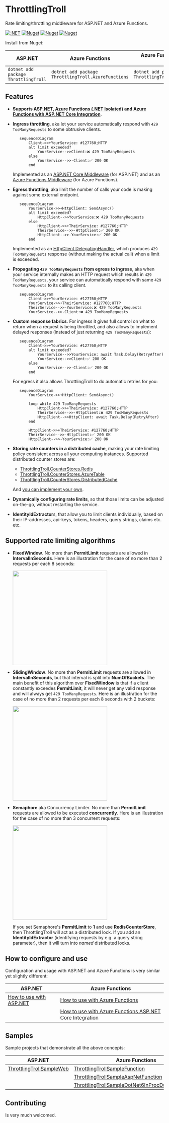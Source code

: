 # ThrottlingTroll

Rate limiting/throttling middleware for ASP.NET and Azure Functions.

[![.NET](https://github.com/scale-tone/ThrottlingTroll/actions/workflows/dotnet.yml/badge.svg)](https://github.com/scale-tone/ThrottlingTroll/actions/workflows/dotnet.yml)
[<img alt="Nuget" src="https://img.shields.io/nuget/v/ThrottlingTroll?label=current%20version">](https://www.nuget.org/packages/ThrottlingTroll)
[<img alt="Nuget" src="https://img.shields.io/nuget/dt/ThrottlingTroll?label=ThrottlingTroll%20downloads">](https://www.nuget.org/packages/ThrottlingTroll)
[<img alt="Nuget" src="https://img.shields.io/nuget/dt/ThrottlingTroll.AzureFunctions?label=ThrottlingTroll.AzureFunctions%20downloads">](https://www.nuget.org/packages/ThrottlingTroll.AzureFunctions)
 

Install from Nuget:

| ASP.NET                                   | Azure Functions                                          | Azure Functions (ASP.NET Core Integration)                    |
| -                                         | -                                                        | -                                                             |
| ```dotnet add package ThrottlingTroll```  | ```dotnet add package ThrottlingTroll.AzureFunctions```  |```dotnet add package ThrottlingTroll.AzureFunctionsAspNet```  |

## Features

* **Supports [ASP.NET](https://github.com/scale-tone/ThrottlingTroll/tree/main/ThrottlingTroll.AspNet#throttlingtroll), [Azure Functions (.NET Isolated)](https://github.com/scale-tone/ThrottlingTroll/tree/main/ThrottlingTroll.AzureFunctions#throttlingtrollazurefunctions) and [Azure Functions with ASP.NET Core Integration](https://github.com/scale-tone/ThrottlingTroll/tree/main/ThrottlingTroll.AzureFunctions#throttlingtrollazurefunctionsaspnet)**. 
* **Ingress throttling**, aka let your service automatically respond with `429 TooManyRequests` to some obtrusive clients. 

   ```mermaid
      sequenceDiagram
          Client->>+YourService: #127760;HTTP
          alt limit exceeded?
              YourService-->>Client:❌ 429 TooManyRequests
          else
              YourService-->>-Client:✅ 200 OK
          end
   ```
   Implemented as an [ASP.NET Core Middleware](https://learn.microsoft.com/en-us/aspnet/core/fundamentals/middleware) (for ASP.NET) and as an [Azure Functions Middleware](https://learn.microsoft.com/en-us/azure/azure-functions/dotnet-isolated-process-guide#middleware) (for Azure Functions). 
     
* **Egress throttling**, aka limit the number of calls your code is making against some external endpoint. 

   ```mermaid
      sequenceDiagram
          YourService->>+HttpClient: SendAsync()
          alt limit exceeded?
              HttpClient-->>YourService:❌ 429 TooManyRequests
          else
              HttpClient->>+TheirService: #127760;HTTP
              TheirService-->>-HttpClient:✅ 200 OK
              HttpClient-->>-YourService:✅ 200 OK
          end
   ```
   Implemented as an [HttpClient DelegatingHandler](https://learn.microsoft.com/en-us/aspnet/web-api/overview/advanced/httpclient-message-handlers#custom-message-handlers), which produces `429 TooManyRequests` response (without making the actual call) when a limit is exceeded.
   
* **Propagating `429 TooManyRequests` from egress to ingress**, aka when your service internally makes an HTTP request which results in `429 TooManyRequests`, your service can automatically respond with same `429 TooManyRequests` to its calling client.

   ```mermaid
      sequenceDiagram
          Client->>+YourService: #127760;HTTP
          YourService->>+TheirService: #127760;HTTP
          TheirService-->>-YourService:❌ 429 TooManyRequests
          YourService-->>-Client:❌ 429 TooManyRequests
   ```

* **Custom response fabrics**. For ingress it gives full control on what to return when a request is being throttled, and also allows to implement delayed responses (instead of just returning `429 TooManyRequests`): 

   ```mermaid
      sequenceDiagram
          Client->>+YourService: #127760;HTTP
          alt limit exceeded?
              YourService-->>YourService: await Task.Delay(RetryAfter)
              YourService-->>Client:✅ 200 OK
          else
              YourService-->>-Client:✅ 200 OK
          end
   ```

   For egress it also allows ThrottlingTroll to do automatic retries for you:

   ```mermaid
      sequenceDiagram
          YourService->>+HttpClient: SendAsync()

          loop while 429 TooManyRequests
              HttpClient->>+TheirService: #127760;HTTP
              TheirService-->>-HttpClient:❌ 429 TooManyRequests
              HttpClient-->>HttpClient: await Task.Delay(RetryAfter)
          end

          HttpClient->>+TheirService: #127760;HTTP
          TheirService-->>-HttpClient:✅ 200 OK
          HttpClient-->>-YourService:✅ 200 OK
   ```

* **Storing rate counters in a distributed cache**, making your rate limiting policy consistent across all your computing instances. Supported distributed counter stores are:
  * [ThrottlingTroll.CounterStores.Redis](https://github.com/scale-tone/ThrottlingTroll/tree/main/ThrottlingTroll.CounterStores.Redis)
  * [ThrottlingTroll.CounterStores.AzureTable](https://github.com/scale-tone/ThrottlingTroll/tree/main/ThrottlingTroll.CounterStores.AzureTable)
  * [ThrottlingTroll.CounterStores.DistributedCache](https://github.com/scale-tone/ThrottlingTroll/tree/main/ThrottlingTroll.CounterStores.DistributedCache)

  And [you can implement your own](https://github.com/scale-tone/ThrottlingTroll/blob/main/ThrottlingTroll.Core/CounterStores/ICounterStore.cs).

* **Dynamically configuring rate limits**, so that those limits can be adjusted on-the-go, without restarting the service.

* **IdentityIdExtractor**s, that allow you to limit clients individually, based on their IP-addresses, api-keys, tokens, headers, query strings, claims etc. etc.

## Supported rate limiting algorithms

* **FixedWindow**. No more than **PermitLimit** requests are allowed in **IntervalInSeconds**. Here is an illustration for the case of no more than 2 requests per each 8 seconds:
    
     <img src="https://github.com/scale-tone/ThrottlingTroll/assets/5447190/ffb0bdc8-736b-4c6f-9eb4-db54ce72e034" height="300px"/>

* **SlidingWindow**. No more than **PermitLimit** requests are allowed in **IntervalInSeconds**, but that interval is split into **NumOfBuckets**. The main benefit of this algorithm over **FixedWindow** is that if a client constantly exceedes **PermitLimit**, it will never get any valid response and will always get `429 TooManyRequests`. Here is an illustration for the case of no more than 2 requests per each 8 seconds with 2 buckets:
    
     <img src="https://github.com/scale-tone/ThrottlingTroll/assets/5447190/e18abb9c-d1dd-4b64-a007-220605ed03e9" height="300px"/>  
          
* **Semaphore** aka Concurrency Limiter. No more than **PermitLimit** requests are allowed to be executed **concurrently**. Here is an illustration for the case of no more than 3 concurrent requests:

     <img src="https://github.com/scale-tone/ThrottlingTroll/assets/5447190/0beeac73-5d35-482a-a790-a3fe9ea6e38b" height="300px"/>  
   
     If you set Semaphore's **PermitLimit** to  **1** and use  **RedisCounterStore**, then ThrottlingTroll will act as a distributed lock. If you add an **IdentityIdExtractor** (identifying requests by e.g. a query string parameter), then it will turn into *named* distributed locks. 



## How to configure and use

Configuration and usage with ASP.NET and Azure Functions is very similar yet slightly different:

| ASP.NET                                   | Azure Functions                                          |
| -                                         | -                                                        |
| [How to use with ASP.NET](https://github.com/scale-tone/ThrottlingTroll/tree/main/ThrottlingTroll.AspNet#how-to-configure) | [How to use with Azure Functions](https://github.com/scale-tone/ThrottlingTroll/tree/main/ThrottlingTroll.AzureFunctions#how-to-configure) |
|                                                                                                                            | [How to use with Azure Functions ASP.NET Core Integration](https://github.com/scale-tone/ThrottlingTroll/tree/main/ThrottlingTroll.AzureFunctionsAspNet#how-to-configure) |


## Samples

Sample projects that demonstrate all the above concepts:

| ASP.NET | Azure Functions |
| -       | -               |
| [ThrottlingTrollSampleWeb](https://github.com/scale-tone/ThrottlingTroll/tree/main/samples/ThrottlingTrollSampleWeb) | [ThrottlingTrollSampleFunction](https://github.com/scale-tone/ThrottlingTroll/tree/main/samples/ThrottlingTrollSampleFunction)  |
|                                                                                                                      | [ThrottlingTrollSampleAspNetFunction](https://github.com/scale-tone/ThrottlingTroll/tree/main/samples/ThrottlingTrollSampleAspNetFunction)  
|                                                                                                                      | [ThrottlingTrollSampleDotNet6InProcDurableFunction](https://github.com/scale-tone/ThrottlingTroll/tree/main/samples/ThrottlingTrollSampleDotNet6InProcDurableFunction)  


## Contributing

Is very much welcomed.
